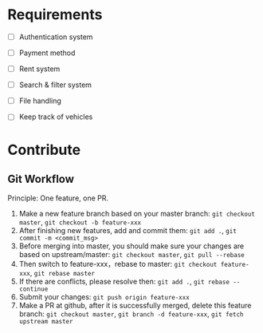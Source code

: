 # Requirements

- [ ] Authentication system
- [ ] Payment method
- [ ] Rent system
- [ ] Search & filter system
- [ ] File handling 
- [ ] Keep track of vehicles


# Contribute

## Git Workflow

Principle: One feature, one PR.

1. Make a new feature branch based on your master branch: `git checkout master`, `git checkout -b feature-xxx`
2. After finishing new features, add and commit them: `git add .`, `git commit -m <commit_msg>`
3. Before merging into master, you should make sure your changes are based on upstream/master: `git checkout master`, `git pull --rebase`
4. Then switch to feature-xxx，rebase to master: `git checkout feature-xxx`, `git rebase master`
5. If there are conflicts, please resolve then: `git add .`, `git rebase --continue`
6. Submit your changes: `git push origin feature-xxx`
7. Make a PR at github, after it is successfully merged, delete this feature branch: `git checkout master`, `git branch -d feature-xxx`, `git fetch upstream master`
